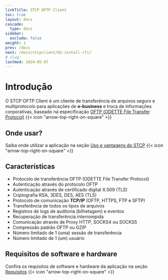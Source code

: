 ```yaml
---
linkTitle: STCP OFTP Client
toc: true
layout: docs
cascade:
  type: docs
sidebar:
  exclude: false
weight: 1
prev: /docs
next: /docs/stcpclient/01-install-clt/
# slug:
lastmod: 2024-05-07
---
```

# Introdução

O STCP OFTP Client é um cliente de transferência de arquivos seguro e multiprotocolo para aplicações de **e-business** e troca de informações corporativas, baseado na especificação <a href="/utils/protocols" target="_blank">OFTP (ODETTE File Transfer Protocol)</a> {{< icon "arrow-top-right-on-square" >}} &nbsp;

## Onde usar?

Saiba onde utilizar a aplicação na seção <a href="/utils/advantages/" target="_blank">Uso e vantagens do STCP</a> {{< icon "arrow-top-right-on-square" >}} &nbsp;

## Características

- Protocolo de transferência OFTP (ODETTE File Transfer Protocol)
- Autenticação através do protocolo OFTP
- Autenticação através de certificado digital X.509 (TLS)
- Criptografia RSA, 3DES, DES, AES (TLS)
- Protocolo de comunicação **TCP/IP** (OFTP, HTTPS, FTP e SFTP)
- Transferência de todos os tipos de arquivos
- Registros de logs de auditoria (bilhetagem) e eventos
- Recuperação de transferência interrompida
- Comunicação através de Proxy HTTP, SOCKS4 ou SOCKS5
- Compressão padrão OFTP ou GZIP
- Número limitado de 1 (uma) sessão de transferência
- Número limitado de 1 (um) usuário

## Requisitos de software e hardware

Confira os requisitos de software e hardware da aplicação na seção <a href="/utils/requirements" target="_blank">Requisitos</a> {{< icon "arrow-top-right-on-square" >}} &nbsp;



